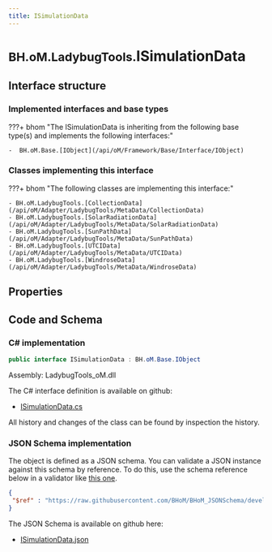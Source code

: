 ```yaml
---
title: ISimulationData
---
```


# <small>BH.oM.LadybugTools.</small>**ISimulationData**



## Interface structure

### Implemented interfaces and base types

???+ bhom "The ISimulationData is inheriting from the following base type(s) and implements the following interfaces:"

    -  BH.oM.Base.[IObject](/api/oM/Framework/Base/Interface/IObject)


### Classes implementing this interface

???+ bhom "The following classes are implementing this interface:"

    - BH.oM.LadybugTools.[CollectionData](/api/oM/Adapter/LadybugTools/MetaData/CollectionData)
    - BH.oM.LadybugTools.[SolarRadiationData](/api/oM/Adapter/LadybugTools/MetaData/SolarRadiationData)
    - BH.oM.LadybugTools.[SunPathData](/api/oM/Adapter/LadybugTools/MetaData/SunPathData)
    - BH.oM.LadybugTools.[UTCIData](/api/oM/Adapter/LadybugTools/MetaData/UTCIData)
    - BH.oM.LadybugTools.[WindroseData](/api/oM/Adapter/LadybugTools/MetaData/WindroseData)


## Properties

## Code and Schema

### C# implementation

``` C# title="C#"
public interface ISimulationData : BH.oM.Base.IObject
```

Assembly: LadybugTools_oM.dll

The C# interface definition is available on github:

- [ISimulationData.cs](https://github.com/BHoM/LadybugTools_Toolkit/blob/develop/LadybugTools_oM/MetaData\ISimulationData.cs)

All history and changes of the class can be found by inspection the history.
### JSON Schema implementation

The object is defined as a JSON schema. You can validate a JSON instance against this schema by reference. To do this, use the schema reference below in a validator like [this one](https://www.jsonschemavalidator.net/).

``` json title="JSON Schema"
{
 "$ref" : "https://raw.githubusercontent.com/BHoM/BHoM_JSONSchema/develop/LadybugTools_oM/ISimulationData.json"
}
```

The JSON Schema is available on github here:

- [ISimulationData.json](https://github.com/BHoM/BHoM_JSONSchema/blob/develop/LadybugTools_oM/ISimulationData.json)
